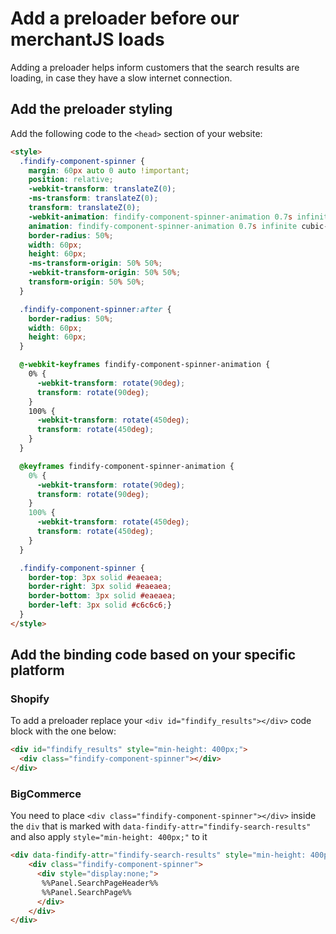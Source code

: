 # Add a preloader before our merchantJS loads
Adding a preloader helps inform customers that the search results are loading, in case they have a slow internet connection.

## Add the preloader styling
Add the following code to the ```<head>``` section of your website:
```html
<style>
  .findify-component-spinner {
    margin: 60px auto 0 auto !important;
    position: relative;
    -webkit-transform: translateZ(0);
    -ms-transform: translateZ(0);
    transform: translateZ(0);
    -webkit-animation: findify-component-spinner-animation 0.7s infinite cubic-bezier(0.67, 0.35, 0.7, 0.8);
    animation: findify-component-spinner-animation 0.7s infinite cubic-bezier(0.67, 0.35, 0.7, 0.8);
    border-radius: 50%;
    width: 60px;
    height: 60px;
    -ms-transform-origin: 50% 50%;
    -webkit-transform-origin: 50% 50%;
    transform-origin: 50% 50%;
  }

  .findify-component-spinner:after {
    border-radius: 50%;
    width: 60px;
    height: 60px; 
  }

  @-webkit-keyframes findify-component-spinner-animation {
    0% {
      -webkit-transform: rotate(90deg);
      transform: rotate(90deg); 
    }
    100% {
      -webkit-transform: rotate(450deg);
      transform: rotate(450deg); 
    }
  }

  @keyframes findify-component-spinner-animation {
    0% {
      -webkit-transform: rotate(90deg);
      transform: rotate(90deg); 
    }
    100% {
      -webkit-transform: rotate(450deg);
      transform: rotate(450deg); 
    } 
  }

  .findify-component-spinner {
    border-top: 3px solid #eaeaea;
    border-right: 3px solid #eaeaea;
    border-bottom: 3px solid #eaeaea;
    border-left: 3px solid #c6c6c6;}
  }
</style>
```
## Add the binding code based on your specific platform

### Shopify
To add a preloader replace your ```<div id="findify_results"></div>``` code block with the one below:

```html
<div id="findify_results" style="min-height: 400px;">
  <div class="findify-component-spinner"></div>
</div>
```

### BigCommerce
You need to place ```<div class="findify-component-spinner"></div>``` inside the ```div``` that is marked with ```data-findify-attr="findify-search-results"``` and also apply ```style="min-height: 400px;"``` to it

 ```html
<div data-findify-attr="findify-search-results" style="min-height: 400px;">
     <div class="findify-component-spinner">
       <div style="display:none;">
        %%Panel.SearchPageHeader%%
        %%Panel.SearchPage%%
       </div>
     </div>
</div>
```
